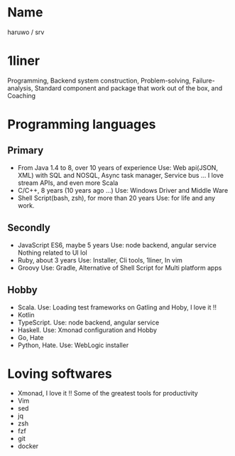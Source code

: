 # Name
haruwo / srv

# 1liner
Programming, Backend system construction, Problem-solving, Failure-analysis, Standard component and package that work out of the box, and Coaching
 
# Programming languages
## Primary
* From Java 1.4 to 8, over 10 years of experience
  Use: Web api(JSON, XML) with SQL and NOSQL, Async task manager, Service bus ...
  I love stream APIs, and even more Scala
* C/C++, 8 years (10 years ago ...)
  Use: Windows Driver and Middle Ware
* Shell Script(bash, zsh), for more than 20 years
  Use: for life and any work.

## Secondly
* JavaScript ES6, maybe 5 years
  Use: node backend, angular service    
  Nothing related to UI lol
* Ruby, about 3 years
  Use: Installer, Cli tools, 1liner, In vim
* Groovy
  Use: Gradle, Alternative of Shell Script for Multi platform apps

## Hobby
* Scala. Use: Loading test frameworks on Gatling and Hoby, I love it !!
* Kotlin
* TypeScript. Use: node backend, angular service
* Haskell. Use: Xmonad configuration and Hobby
* Go, Hate
* Python, Hate. Use: WebLogic installer
 
# Loving softwares
* Xmonad, I love it !! Some of the greatest tools for productivity
* Vim
* sed
* jq
* zsh
* fzf
* git
* docker
